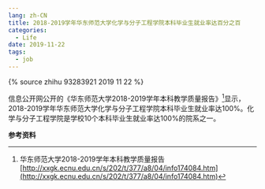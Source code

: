 ```yaml
---
lang: zh-CN
title: 2018-2019学年华东师范大学化学与分子工程学院本科毕业生就业率达百分之百
categories:
  - Life
date: 2019-11-22
tags:
  - job
---
```

{% source zhihu 93283921 2019 11 22 %}

信息公开网公开的《华东师范大学2018-2019学年本科教学质量报告》[^1]显示，2018-2019学年华东师范大学化学与分子工程学院本科毕业生就业率达100%。化学与分子工程学院是学校10个本科毕业生就业率达100%的院系之一。
<!--more-->

**参考资料**  
[^1]: 华东师范大学2018-2019学年本科教学质量报告 [http://xxgk.ecnu.edu.cn/s/202/t/377/a8/04/info174084.htm](http://xxgk.ecnu.edu.cn/s/202/t/377/a8/04/info174084.htm)
